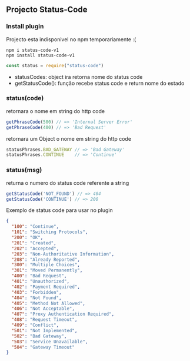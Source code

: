 ## Projecto Status-Code 

### Install plugin
Projecto esta indisponivel no npm temporariamente  :(
```
npm i status-code-v1
npm install status-code-v1
```

```js
const status = require("status-code")

```
- statusCodes: object ira retorna nome do status code
- getStatusCode(): função recebe status code e return nome do estado 

### status(code) 
retornara o nome em string do http code
```js
getPhraseCode(500) // => 'Internal Server Error'
getPhraseCode(400) // => 'Bad Request'
```
retornara um Object o nome em string do http code 
```js
statusPhrases.BAD_GATEWAY // => 'Bad Gateway'
statusPhrases.CONTINUE    // => 'Continue'
```

### status(msg)
returna o numero do status code referente a string

```js
getStatusCode('NOT_FOUND') // => 404
getStatusCode('CONTINUE') // => 200
```
Exemplo de status code para usar no plugin
```json
{
  "100": "Continue",
  "101": "Switching Protocols",
  "200": "OK",
  "201": "Created",
  "202": "Accepted",
  "203": "Non-Authoritative Information",
  "208": "Already Reported",
  "300": "Multiple Choices",
  "301": "Moved Permanently",
  "400": "Bad Request",
  "401": "Unauthorized",
  "402": "Payment Required",
  "403": "Forbidden",
  "404": "Not Found",
  "405": "Method Not Allowed",
  "406": "Not Acceptable",
  "407": "Proxy Authentication Required",
  "408": "Request Timeout",
  "409": "Conflict",
  "501": "Not Implemented",
  "502": "Bad Gateway",
  "503": "Service Unavailable",
  "504": "Gateway Timeout"
}
```